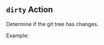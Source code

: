 ## `dirty` Action

Determine if the git tree has changes.

Example:

<!--- @@inject: ../../workflows/example-dirty.yaml --->
